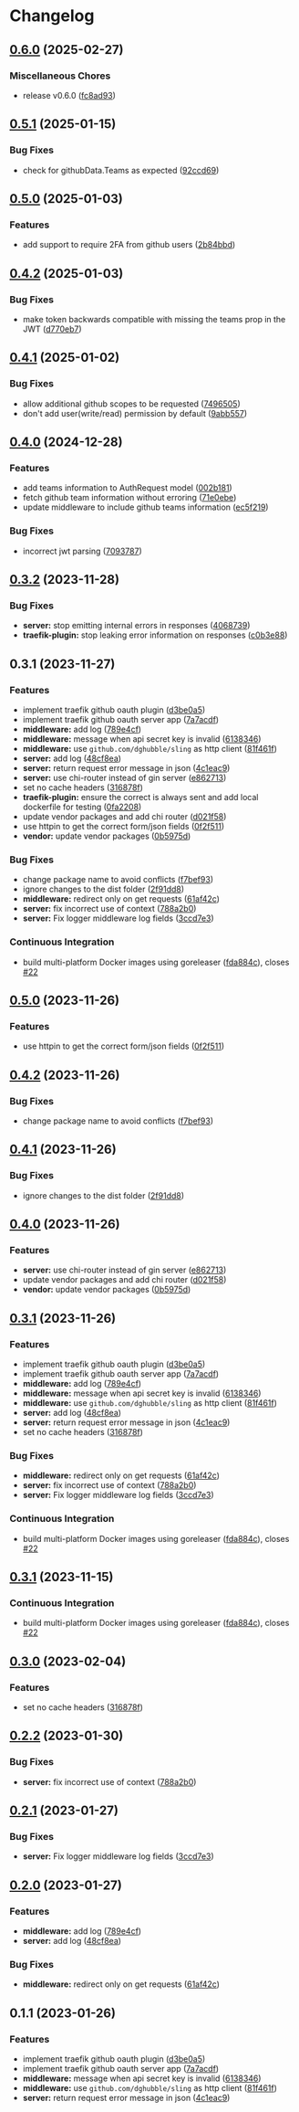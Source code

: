 # Changelog

## [0.6.0](https://github.com/luizfonseca/traefik-github-oauth-plugin/compare/v0.5.1...v0.6.0) (2025-02-27)


### Miscellaneous Chores

* release v0.6.0 ([fc8ad93](https://github.com/luizfonseca/traefik-github-oauth-plugin/commit/fc8ad93a4d5963a66b948318ef3d77892c14a538))

## [0.5.1](https://github.com/luizfonseca/traefik-github-oauth-plugin/compare/v0.5.0...v0.5.1) (2025-01-15)


### Bug Fixes

* check for githubData.Teams as expected ([92ccd69](https://github.com/luizfonseca/traefik-github-oauth-plugin/commit/92ccd69c656b0502cfbb8ae245fdc83ac5b78327))

## [0.5.0](https://github.com/luizfonseca/traefik-github-oauth-plugin/compare/v0.4.2...v0.5.0) (2025-01-03)


### Features

* add support to require 2FA from github users ([2b84bbd](https://github.com/luizfonseca/traefik-github-oauth-plugin/commit/2b84bbd5d1b21a0730a264db3722f797ba791ea3))

## [0.4.2](https://github.com/luizfonseca/traefik-github-oauth-plugin/compare/v0.4.1...v0.4.2) (2025-01-03)


### Bug Fixes

* make token backwards compatible with missing the teams prop in the JWT ([d770eb7](https://github.com/luizfonseca/traefik-github-oauth-plugin/commit/d770eb7fd5f13c7e3dcb4b5d6474e02e45dadc6e))

## [0.4.1](https://github.com/luizfonseca/traefik-github-oauth-plugin/compare/v0.4.0...v0.4.1) (2025-01-02)


### Bug Fixes

* allow additional github scopes to be requested ([7496505](https://github.com/luizfonseca/traefik-github-oauth-plugin/commit/749650557543691fe0c53f1cfd5dd0188d737eec))
* don't add user(write/read) permission by default ([9abb557](https://github.com/luizfonseca/traefik-github-oauth-plugin/commit/9abb557cd477dd110a07aa67b901c8b513c31936))

## [0.4.0](https://github.com/luizfonseca/traefik-github-oauth-plugin/compare/v0.3.2...v0.4.0) (2024-12-28)


### Features

* add teams information to AuthRequest model ([002b181](https://github.com/luizfonseca/traefik-github-oauth-plugin/commit/002b1818990f93bbcf905deaa7c5c994507e63d1))
* fetch github team information without erroring ([71e0ebe](https://github.com/luizfonseca/traefik-github-oauth-plugin/commit/71e0ebe31b0039a7eab89f2a9a875c9687a75190))
* update middleware to include github teams information ([ec5f219](https://github.com/luizfonseca/traefik-github-oauth-plugin/commit/ec5f21960f798d7c9995b6288c44e47d45e8ad06))


### Bug Fixes

* incorrect jwt parsing ([7093787](https://github.com/luizfonseca/traefik-github-oauth-plugin/commit/7093787890b47a597b2929e79c8800ee4c874938))

## [0.3.2](https://github.com/luizfonseca/traefik-github-oauth-plugin/compare/v0.3.1...v0.3.2) (2023-11-28)


### Bug Fixes

* **server:** stop emitting internal errors in responses ([4068739](https://github.com/luizfonseca/traefik-github-oauth-plugin/commit/4068739b6ecff9cacff3a20714cbe7d23bf235a5))
* **traefik-plugin:** stop leaking error information on responses ([c0b3e88](https://github.com/luizfonseca/traefik-github-oauth-plugin/commit/c0b3e88c73503c49de50e8384a8386cfc7d6fbc4))

## 0.3.1 (2023-11-27)


### Features

* implement traefik github oauth plugin ([d3be0a5](https://github.com/luizfonseca/traefik-github-oauth-plugin/commit/d3be0a5831ad83a7e8ceab47e0d6216902755313))
* implement traefik github oauth server app ([7a7acdf](https://github.com/luizfonseca/traefik-github-oauth-plugin/commit/7a7acdf7f9822dee89225b3a17b3ac732bef5c94))
* **middleware:** add log ([789e4cf](https://github.com/luizfonseca/traefik-github-oauth-plugin/commit/789e4cf0209aa13cd1aff5302a679686e63fcf29))
* **middleware:** message when api secret key is invalid ([6138346](https://github.com/luizfonseca/traefik-github-oauth-plugin/commit/61383468b262150387da2f7a9598d8984a01dbde))
* **middleware:** use `github.com/dghubble/sling` as http client ([81f461f](https://github.com/luizfonseca/traefik-github-oauth-plugin/commit/81f461fb35ed3fc5aa9d3441aec6c3a29e8f3db4))
* **server:** add log ([48cf8ea](https://github.com/luizfonseca/traefik-github-oauth-plugin/commit/48cf8ea367d4c033918c2a4c2ca15148da1b32a8))
* **server:** return request error message in json ([4c1eac9](https://github.com/luizfonseca/traefik-github-oauth-plugin/commit/4c1eac941db36e701f97d32335406b57bfafa860))
* **server:** use chi-router instead of gin server ([e862713](https://github.com/luizfonseca/traefik-github-oauth-plugin/commit/e8627136aa97344d8d28d5cad9c2c012066f6ce2))
* set no cache headers ([316878f](https://github.com/luizfonseca/traefik-github-oauth-plugin/commit/316878f0d3f2e8fa04a8eb6697c3a924eecd66c5))
* **traefik-plugin:** ensure the correct is always sent and add local dockerfile for testing ([0fa2208](https://github.com/luizfonseca/traefik-github-oauth-plugin/commit/0fa22086a48e15ad865d03c4134b4a73ed216d7c))
* update vendor packages and add chi router ([d021f58](https://github.com/luizfonseca/traefik-github-oauth-plugin/commit/d021f58498674f928c295de6be98cc535952b3a8))
* use httpin to get the correct form/json fields ([0f2f511](https://github.com/luizfonseca/traefik-github-oauth-plugin/commit/0f2f511960e07277f8427b67bf960523c6999d63))
* **vendor:** update vendor packages ([0b5975d](https://github.com/luizfonseca/traefik-github-oauth-plugin/commit/0b5975dd0864f77aa17e892e6d7418142f2f2552))


### Bug Fixes

* change package name to avoid conflicts ([f7bef93](https://github.com/luizfonseca/traefik-github-oauth-plugin/commit/f7bef9329d5bb5615b239bdc4ae5c270c29ee0e0))
* ignore changes to the dist folder ([2f91dd8](https://github.com/luizfonseca/traefik-github-oauth-plugin/commit/2f91dd88499bf3f5b1a796f6b7ffc86122751587))
* **middleware:** redirect only on get requests ([61af42c](https://github.com/luizfonseca/traefik-github-oauth-plugin/commit/61af42ceb3917f44a0ef0aee5c2678fac670e164))
* **server:** fix incorrect use of context ([788a2b0](https://github.com/luizfonseca/traefik-github-oauth-plugin/commit/788a2b0514bed2ae13252f60e104e9d3a4aa1ff2))
* **server:** Fix logger middleware log fields ([3ccd7e3](https://github.com/luizfonseca/traefik-github-oauth-plugin/commit/3ccd7e38015495f2a91c31e2342d299baf86ae25))


### Continuous Integration

* build multi-platform Docker images using goreleaser ([fda884c](https://github.com/luizfonseca/traefik-github-oauth-plugin/commit/fda884c3d6887dad11c05620d287d8e3aa9efe41)), closes [#22](https://github.com/luizfonseca/traefik-github-oauth-plugin/issues/22)

## [0.5.0](https://github.com/luizfonseca/traefik-github-oauth-plugin/compare/v0.4.2...v0.5.0) (2023-11-26)


### Features

* use httpin to get the correct form/json fields ([0f2f511](https://github.com/luizfonseca/traefik-github-oauth-plugin/commit/0f2f511960e07277f8427b67bf960523c6999d63))

## [0.4.2](https://github.com/luizfonseca/traefik-github-oauth-plugin/compare/v0.4.1...v0.4.2) (2023-11-26)


### Bug Fixes

* change package name to avoid conflicts ([f7bef93](https://github.com/luizfonseca/traefik-github-oauth-plugin/commit/f7bef9329d5bb5615b239bdc4ae5c270c29ee0e0))

## [0.4.1](https://github.com/luizfonseca/traefik-github-oauth-plugin/compare/v0.4.0...v0.4.1) (2023-11-26)


### Bug Fixes

* ignore changes to the dist folder ([2f91dd8](https://github.com/luizfonseca/traefik-github-oauth-plugin/commit/2f91dd88499bf3f5b1a796f6b7ffc86122751587))

## [0.4.0](https://github.com/luizfonseca/traefik-github-oauth-plugin/compare/v0.3.1...v0.4.0) (2023-11-26)


### Features

* **server:** use chi-router instead of gin server ([e862713](https://github.com/luizfonseca/traefik-github-oauth-plugin/commit/e8627136aa97344d8d28d5cad9c2c012066f6ce2))
* update vendor packages and add chi router ([d021f58](https://github.com/luizfonseca/traefik-github-oauth-plugin/commit/d021f58498674f928c295de6be98cc535952b3a8))
* **vendor:** update vendor packages ([0b5975d](https://github.com/luizfonseca/traefik-github-oauth-plugin/commit/0b5975dd0864f77aa17e892e6d7418142f2f2552))

## [0.3.1](https://github.com/luizfonseca/traefik-github-oauth-plugin/compare/v0.3.1...v0.3.1) (2023-11-26)


### Features

* implement traefik github oauth plugin ([d3be0a5](https://github.com/luizfonseca/traefik-github-oauth-plugin/commit/d3be0a5831ad83a7e8ceab47e0d6216902755313))
* implement traefik github oauth server app ([7a7acdf](https://github.com/luizfonseca/traefik-github-oauth-plugin/commit/7a7acdf7f9822dee89225b3a17b3ac732bef5c94))
* **middleware:** add log ([789e4cf](https://github.com/luizfonseca/traefik-github-oauth-plugin/commit/789e4cf0209aa13cd1aff5302a679686e63fcf29))
* **middleware:** message when api secret key is invalid ([6138346](https://github.com/luizfonseca/traefik-github-oauth-plugin/commit/61383468b262150387da2f7a9598d8984a01dbde))
* **middleware:** use `github.com/dghubble/sling` as http client ([81f461f](https://github.com/luizfonseca/traefik-github-oauth-plugin/commit/81f461fb35ed3fc5aa9d3441aec6c3a29e8f3db4))
* **server:** add log ([48cf8ea](https://github.com/luizfonseca/traefik-github-oauth-plugin/commit/48cf8ea367d4c033918c2a4c2ca15148da1b32a8))
* **server:** return request error message in json ([4c1eac9](https://github.com/luizfonseca/traefik-github-oauth-plugin/commit/4c1eac941db36e701f97d32335406b57bfafa860))
* set no cache headers ([316878f](https://github.com/luizfonseca/traefik-github-oauth-plugin/commit/316878f0d3f2e8fa04a8eb6697c3a924eecd66c5))


### Bug Fixes

* **middleware:** redirect only on get requests ([61af42c](https://github.com/luizfonseca/traefik-github-oauth-plugin/commit/61af42ceb3917f44a0ef0aee5c2678fac670e164))
* **server:** fix incorrect use of context ([788a2b0](https://github.com/luizfonseca/traefik-github-oauth-plugin/commit/788a2b0514bed2ae13252f60e104e9d3a4aa1ff2))
* **server:** Fix logger middleware log fields ([3ccd7e3](https://github.com/luizfonseca/traefik-github-oauth-plugin/commit/3ccd7e38015495f2a91c31e2342d299baf86ae25))


### Continuous Integration

* build multi-platform Docker images using goreleaser ([fda884c](https://github.com/luizfonseca/traefik-github-oauth-plugin/commit/fda884c3d6887dad11c05620d287d8e3aa9efe41)), closes [#22](https://github.com/luizfonseca/traefik-github-oauth-plugin/issues/22)

## [0.3.1](https://github.com/MuXiu1997/traefik-github-oauth-plugin/compare/v0.3.0...v0.3.1) (2023-11-15)


### Continuous Integration

* build multi-platform Docker images using goreleaser ([fda884c](https://github.com/MuXiu1997/traefik-github-oauth-plugin/commit/fda884c3d6887dad11c05620d287d8e3aa9efe41)), closes [#22](https://github.com/MuXiu1997/traefik-github-oauth-plugin/issues/22)

## [0.3.0](https://github.com/MuXiu1997/traefik-github-oauth-plugin/compare/v0.2.2...v0.3.0) (2023-02-04)


### Features

* set no cache headers ([316878f](https://github.com/MuXiu1997/traefik-github-oauth-plugin/commit/316878f0d3f2e8fa04a8eb6697c3a924eecd66c5))

## [0.2.2](https://github.com/MuXiu1997/traefik-github-oauth-plugin/compare/v0.2.1...v0.2.2) (2023-01-30)


### Bug Fixes

* **server:** fix incorrect use of context ([788a2b0](https://github.com/MuXiu1997/traefik-github-oauth-plugin/commit/788a2b0514bed2ae13252f60e104e9d3a4aa1ff2))

## [0.2.1](https://github.com/MuXiu1997/traefik-github-oauth-plugin/compare/v0.2.0...v0.2.1) (2023-01-27)


### Bug Fixes

* **server:** Fix logger middleware log fields ([3ccd7e3](https://github.com/MuXiu1997/traefik-github-oauth-plugin/commit/3ccd7e38015495f2a91c31e2342d299baf86ae25))

## [0.2.0](https://github.com/MuXiu1997/traefik-github-oauth-plugin/compare/v0.1.1...v0.2.0) (2023-01-27)


### Features

* **middleware:** add log ([789e4cf](https://github.com/MuXiu1997/traefik-github-oauth-plugin/commit/789e4cf0209aa13cd1aff5302a679686e63fcf29))
* **server:** add log ([48cf8ea](https://github.com/MuXiu1997/traefik-github-oauth-plugin/commit/48cf8ea367d4c033918c2a4c2ca15148da1b32a8))


### Bug Fixes

* **middleware:** redirect only on get requests ([61af42c](https://github.com/MuXiu1997/traefik-github-oauth-plugin/commit/61af42ceb3917f44a0ef0aee5c2678fac670e164))

## 0.1.1 (2023-01-26)


### Features

* implement traefik github oauth plugin ([d3be0a5](https://github.com/MuXiu1997/traefik-github-oauth-plugin/commit/d3be0a5831ad83a7e8ceab47e0d6216902755313))
* implement traefik github oauth server app ([7a7acdf](https://github.com/MuXiu1997/traefik-github-oauth-plugin/commit/7a7acdf7f9822dee89225b3a17b3ac732bef5c94))
* **middleware:** message when api secret key is invalid ([6138346](https://github.com/MuXiu1997/traefik-github-oauth-plugin/commit/61383468b262150387da2f7a9598d8984a01dbde))
* **middleware:** use `github.com/dghubble/sling` as http client ([81f461f](https://github.com/MuXiu1997/traefik-github-oauth-plugin/commit/81f461fb35ed3fc5aa9d3441aec6c3a29e8f3db4))
* **server:** return request error message in json ([4c1eac9](https://github.com/MuXiu1997/traefik-github-oauth-plugin/commit/4c1eac941db36e701f97d32335406b57bfafa860))
